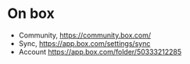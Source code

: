 # On box

* Community, https://community.box.com/
* Sync, https://app.box.com/settings/sync
* Account https://app.box.com/folder/50333212285
